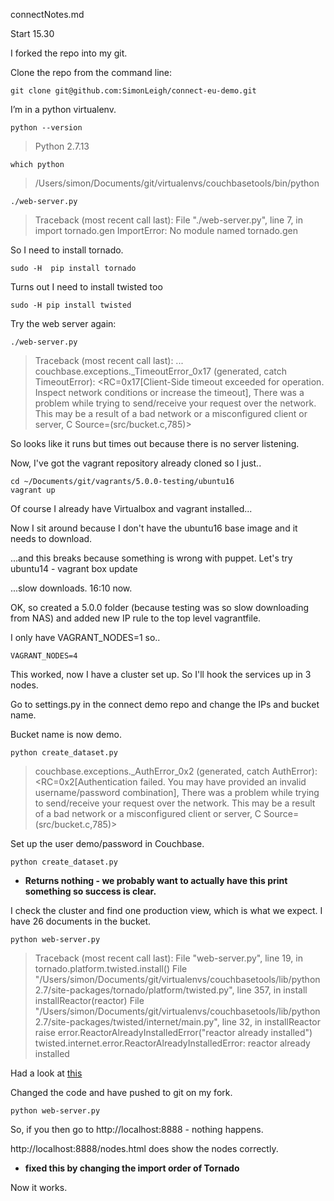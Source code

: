 connectNotes.md

Start 15.30

I forked the repo into my git.

Clone the repo from the command line:

```shell
git clone git@github.com:SimonLeigh/connect-eu-demo.git
```

I’m in a python virtualenv.

```shell
python --version
```
> Python 2.7.13

```shell 
which python
```
> /Users/simon/Documents/git/virtualenvs/couchbasetools/bin/python

```shell
./web-server.py 
```

>Traceback (most recent call last):
>  File "./web-server.py", line 7, in <module>
>    import tornado.gen
>ImportError: No module named tornado.gen

So I need to install tornado.

```shell
sudo -H  pip install tornado
```

Turns out I need to install twisted too

```shell
sudo -H pip install twisted
```

Try the web server again:

```shell
./web-server.py
```

>Traceback (most recent call last):
>...
> couchbase.exceptions._TimeoutError_0x17 (generated, catch TimeoutError): <RC=0x17[Client-Side timeout exceeded for operation. Inspect network conditions or increase the timeout], There was a problem while trying to send/receive your request over the network. This may be a result of a bad network or a misconfigured client or server, C Source=(src/bucket.c,785)>


So looks like it runs but times out because there is no server listening.

Now, I've got the vagrant repository already cloned so I just..

```shell
cd ~/Documents/git/vagrants/5.0.0-testing/ubuntu16
vagrant up
```

Of course I already have Virtualbox and vagrant installed...

Now I sit around because I don't have the ubuntu16 base image and it needs to download.

...and this breaks because something is wrong with puppet. Let's try ubuntu14 - vagrant box update

...slow downloads. 16:10 now.

OK, so created a 5.0.0 folder (because testing was so slow downloading from NAS) and added new IP rule to the top level vagrantfile.

I only have VAGRANT_NODES=1 so..

```shell
VAGRANT_NODES=4
```

This worked, now I have a cluster set up. So I'll hook the services up in 3 nodes.

Go to settings.py in the connect demo repo and change the IPs and bucket name.

Bucket name is now demo.

```shell
python create_dataset.py
```
>couchbase.exceptions._AuthError_0x2 (generated, catch AuthError): <RC=0x2[Authentication failed. You may have provided an invalid username/password combination], There was a problem while trying to send/receive your request over the network. This may be a result of a bad network or a misconfigured client or server, C Source=(src/bucket.c,785)>


Set up the user demo/password in Couchbase.

```shell
python create_dataset.py
```
> 

- **Returns nothing - we probably want to actually have this print something so success is clear.**

I check the cluster and find one production view, which is what we expect.
I have 26 documents in the bucket.

```shell
python web-server.py
```

>Traceback (most recent call last):
>  File "web-server.py", line 19, in <module>
>    tornado.platform.twisted.install()
>  File "/Users/simon/Documents/git/virtualenvs/couchbasetools/lib/python2.7/site-packages/tornado/platform/twisted.py", line 357, in install
>    installReactor(reactor)
>  File "/Users/simon/Documents/git/virtualenvs/couchbasetools/lib/python2.7/site-packages/twisted/internet/main.py", line 32, in installReactor
>    raise error.ReactorAlreadyInstalledError("reactor already installed")
> twisted.internet.error.ReactorAlreadyInstalledError: reactor already installed

Had a look at [this](https://groups.google.com/forum/#!topic/kivy-users/DNerfZRnCuc)

Changed the code and have pushed to git on my fork.

```
python web-server.py
```

So, if you then go to http://localhost:8888 - nothing happens.

http://localhost:8888/nodes.html does show the nodes correctly.

- **fixed this by changing the import order of Tornado**

Now it works.


